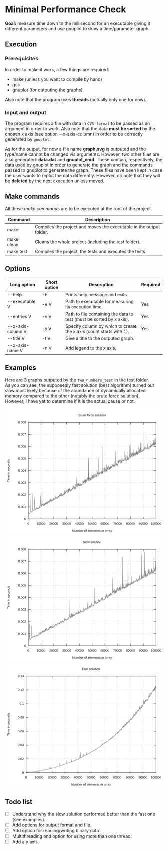 # Minimal Performance Check

**Goal:** measure time down to the millisecond for an executable giving it 
different parameters and use gnuplot to draw a time/parameter graph.

## Execution

### Prerequisites

In order to make it work, a few things are required:
- make (unless you want to compile by hand)
- gcc
- gnuplot (for outputing the graphs)

Also note that the program uses **threads** (actually only one for now).

### Input and output

The program requires a file with data in `CVS format` to be passed as an argument
in order to work. Also note that the data **must be sorted** by the chosen x axis 
(see option --x-axis-column) in order to be correctly generated by `gnuplot`.  

As for the output, for now a file name **graph.svg** is outputed and the type/name 
cannot be changed via arguments. However, two other files are also generated: **data.dat** 
and **gnuplot\_cmd**. These contain, respectively, the data used by gnuplot in order 
to generate the graph and the commands passed to gnuplot to generate the graph. 
These files have been kept in case the user wants to replot the data differently.
However, do note that they will be **deleted** by the next execution unless moved.

## Make commands

All these *make commands* are to be executed at the root of the project.

| Command           | Description                                                                       |
|---                |---                                                                                |
| make              |Compiles the project and moves the executable in the output folder.                |
| make clean        |Cleans the whole project (including the test folder).                              |
| make test         |Compiles the project, the tests and executes the tests.                            |


## Options

|Long option        | Short option  | Description                                                           | Required  |
|---                | ---           | ---                                                                   | ---       |
|--help             | -h            | Prints help message and exits.                                        |           |
|--executable V     | -e V          | Path to executable for measuring its execution time.                  | Yes       |
|--entries V        | -v V          | Path to file containing the data to test (must be sorted by x axis).  | Yes       |
|--x-axis-column V  | -x V          | Specify column by which to create the x axis (count starts with 1).   | Yes       |
|--title V          | -t V          | Give a title to the outputed graph.                                   |           |
|--x-axis-name V    | -n V          | Add legend to the x axis.                                             |           |

## Examples

Here are 3 graphs outputed by the `two_numbers_test` in the test folder.  
As you can see, the supposedly fast solution (best algorithm) turned out slow 
most likely because of the abundance of dynamically allocated memory compared 
to the other (notably the brute force solution).  
However, I have yet to determine if it is the actual cause or not.

![alt text](./resources/two_nums_brute_force_solution.svg "Brute force solution graph")
![alt text](./resources/two_nums_slow_solution.svg "Slow solution graph")
![alt text](./resources/two_nums_fast_solution.svg "Fast solution graph")

## Todo list

- [ ] Understand why the slow solution performed better than the fast one (see examples).
- [ ] Add options for output format and file.
- [ ] Add option for reading/writing binary data.
- [ ] Multithreading and option for using more than one thread.
- [ ] Add a y axis.
